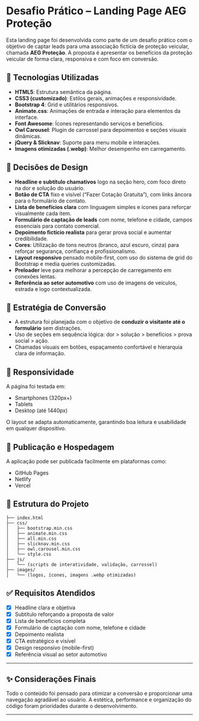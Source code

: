 
# Desafio Prático – Landing Page AEG Proteção

Esta landing page foi desenvolvida como parte de um desafio prático com o objetivo de captar leads para uma associação fictícia de proteção veicular, chamada **AEG Proteção**. A proposta é apresentar os benefícios da proteção veicular de forma clara, responsiva e com foco em conversão.

## 🔧 Tecnologias Utilizadas

- **HTML5**: Estrutura semântica da página.
- **CSS3 (customizado)**: Estilos gerais, animações e responsividade.
- **Bootstrap 4**: Grid e utilitários responsivos.
- **Animate.css**: Animações de entrada e interação para elementos da interface.
- **Font Awesome**: Ícones representando serviços e benefícios.
- **Owl Carousel**: Plugin de carrossel para depoimentos e seções visuais dinâmicas.
- **jQuery & Slicknav**: Suporte para menu mobile e interações.
- **Imagens otimizadas (.webp)**: Melhor desempenho em carregamento.

## 🎨 Decisões de Design

- **Headline e subtítulo chamativos** logo na seção hero, com foco direto na dor e solução do usuário.
- **Botão de CTA** fixo e visível (“Fazer Cotação Gratuita”), com links âncora para o formulário de contato.
- **Lista de benefícios clara** com linguagem simples e ícones para reforçar visualmente cada item.
- **Formulário de captação de leads** com nome, telefone e cidade, campos essenciais para contato comercial.
- **Depoimento fictício realista** para gerar prova social e aumentar credibilidade.
- **Cores**: Utilização de tons neutros (branco, azul escuro, cinza) para reforçar segurança, confiança e profissionalismo.
- **Layout responsivo** pensado mobile-first, com uso do sistema de grid do Bootstrap e media queries customizadas.
- **Preloader** leve para melhorar a percepção de carregamento em conexões lentas.
- **Referência ao setor automotivo** com uso de imagens de veículos, estrada e logo contextualizada.

## 🧠 Estratégia de Conversão

- A estrutura foi planejada com o objetivo de **conduzir o visitante até o formulário** sem distrações.
- Uso de seções em sequência lógica: dor > solução > benefícios > prova social > ação.
- Chamadas visuais em botões, espaçamento confortável e hierarquia clara de informação.

## 📱 Responsividade

A página foi testada em:
- Smartphones (320px+)
- Tablets
- Desktop (até 1440px)

O layout se adapta automaticamente, garantindo boa leitura e usabilidade em qualquer dispositivo.

## 🚀 Publicação e Hospedagem

A aplicação pode ser publicada facilmente em plataformas como:
- GitHub Pages
- Netlify
- Vercel

## 📂 Estrutura do Projeto

```
├── index.html
├── css/
│   ├── bootstrap.min.css
│   ├── animate.min.css
│   ├── all.min.css
│   ├── slicknav.min.css
│   ├── owl.carousel.min.css
│   └── style.css
├── js/
│   └── (scripts de interatividade, validação, carrossel)
├── images/
│   └── (logos, ícones, imagens .webp otimizadas)
```

## ✅ Requisitos Atendidos

- [x] Headline clara e objetiva
- [x] Subtítulo reforçando a proposta de valor
- [x] Lista de benefícios completa
- [x] Formulário de captação com nome, telefone e cidade
- [x] Depoimento realista
- [x] CTA estratégico e visível
- [x] Design responsivo (mobile-first)
- [x] Referência visual ao setor automotivo

---

## ✨ Considerações Finais

Todo o conteúdo foi pensado para otimizar a conversão e proporcionar uma navegação agradável ao usuário. A estética, performance e organização do código foram prioridades durante o desenvolvimento.

---
